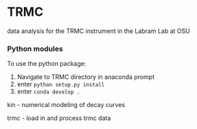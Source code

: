 # TRMC
data analysis for the TRMC instrument in the Labram Lab at OSU


### Python modules

To use the python package:

1. Navigate to TRMC directory in anaconda prompt
2. enter `python setup.py install`
3. enter `conda develop .`

kin - numerical modeling of decay curves

trmc - load in and process trmc data
